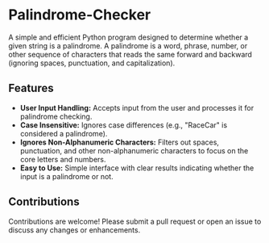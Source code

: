  # Palindrome-Checker

 A simple and efficient Python program designed to determine whether a given string is a palindrome. A palindrome is a word, phrase, number, or other sequence of characters that reads the same forward and backward (ignoring spaces, punctuation, and capitalization).

## Features
- **User Input Handling:** Accepts input from the user and processes it for palindrome checking.
- **Case Insensitive:** Ignores case differences (e.g., "RaceCar" is considered a palindrome).
- **Ignores Non-Alphanumeric Characters:** Filters out spaces, punctuation, and other non-alphanumeric characters to focus on the core letters and numbers.
- **Easy to Use:** Simple interface with clear results indicating whether the input is a palindrome or not.




## Contributions
Contributions are welcome! Please submit a pull request or open an issue to discuss any changes or enhancements.
